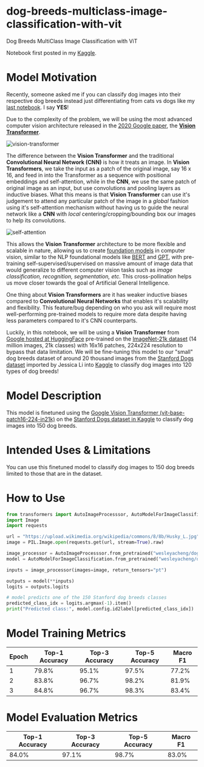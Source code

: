 # dog-breeds-multiclass-image-classification-with-vit
Dog Breeds MultiClass Image Classification with ViT

Notebook first posted in my [Kaggle](https://www.kaggle.com/wesleyacheng/dog-breeds-multiclass-image-classification-w-vit).

# Model Motivation
Recently, someone asked me if you can classify dog images into their respective dog breeds instead just differentiating from cats vs dogs like my [last notebook](https://www.kaggle.com/code/wesleyacheng/cat-vs-dog-image-classification-with-cnns). I say **YES**!

Due to the complexity of the problem, we will be using the most advanced computer vision architecture released in the [2020 Google paper](https://arxiv.org/pdf/2010.11929v2.pdf), the [**Vision Transformer**](https://paperswithcode.com/methods/category/vision-transformer).

![vision-transformer](https://github.com/wesleyacheng/dog-breeds-multiclass-image-classification-with-vit/assets/15952538/024a52e1-151a-4f43-b9ec-981a6f358839)

The difference between the **Vision Transformer** and the traditional **Convolutional Neural Network (CNN)** is how it treats an image. In **Vision Transformers**, we take the input as a patch of the original image, say 16 x 16, and feed in into the Transformer as a sequence with positional embeddings and self-attention, while in the **CNN**, we use the same patch of original image as an input, but use convolutions and pooling layers as inductive biases. What this means is that **Vision Transformer** can use it's judgement to attend any particular patch of the image in a *global* fashion using it's self-attention mechanism without having us to guide the neural network like a **CNN** with *local* centering/cropping/bounding box our images to help its convolutions. 

![self-attention](https://github.com/wesleyacheng/dog-breeds-multiclass-image-classification-with-vit/assets/15952538/df85a48b-e71f-4b99-aa04-6381b150b567)

This allows the **Vision Transformer** architecture to be more flexible and scalable in nature, allowing us to create [foundation models](https://blogs.nvidia.com/blog/2023/03/13/what-are-foundation-models) in computer vision, similar to the NLP foundational models like [BERT](https://paperswithcode.com/method/bert) and [GPT](https://paperswithcode.com/method/gpt), with pre-training self-supervised/supervised on massive amount of image data that would generalize to different computer vision tasks such as *image classification, recognition, segmentation, etc.* This cross-pollination helps us move closer towards the goal of Artificial General Intelligence.

One thing about **Vision Transformers** are it has weaker inductive biases compared to **Convolutional Neural Networks** that enables it's scalability and flexibility. This feature/bug depending on who you ask will require most well-performing pre-trained models to require more data despite having less parameters compared to it's CNN counterparts.

Luckily, in this notebook, we will be using a **Vision Transformer** from [Google hosted at HuggingFace](https://huggingface.co/google/vit-base-patch16-224-in21k) pre-trained on the [ImageNet-21k dataset](https://paperswithcode.com/paper/imagenet-21k-pretraining-for-the-masses) (14 million images, 21k classes) with 16x16 patches, 224x224 resolution to bypass that data limitation. We will be fine-tuning this model to our "small" dog breeds dataset of around 20 thousand images from the [Stanford Dogs dataset](http://vision.stanford.edu/aditya86/ImageNetDogs/) imported by Jessica Li into [Kaggle](https://www.kaggle.com/datasets/jessicali9530/stanford-dogs-dataset) to classify dog images into 120 types of dog breeds!

# Model Description
This model is finetuned using the [Google Vision Transformer (vit-base-patch16-224-in21k)](https://huggingface.co/google/vit-base-patch16-224-in21k) on the [Stanford Dogs dataset in Kaggle](https://www.kaggle.com/datasets/jessicali9530/stanford-dogs-dataset) to classify dog images into 150 dog breeds.

# Intended Uses & Limitations
You can use this finetuned model to classify dog images to 150 dog breeds limited to those that are in the dataset.

# How to Use
```python
from transformers import AutoImageProcesssor, AutoModelForImageClassification
import Image
import requests

url = "https://upload.wikimedia.org/wikipedia/commons/8/8b/Husky_L.jpg"
image = PIL.Image.open(requests.get(url, stream=True).raw)

image_processor = AutoImageProcesssor.from_pretrained("wesleyacheng/dog-breeds-multiclass-image-classification-with-vit")
model = AutoModelForImageClassification.from_pretrained("wesleyacheng/dog-breeds-multiclass-image-classification-with-vit")

inputs = image_processor(images=image, return_tensors="pt")

outputs = model(**inputs)
logits = outputs.logits

# model predicts one of the 150 Stanford dog breeds classes
predicted_class_idx = logits.argmax(-1).item()
print("Predicted class:", model.config.id2label[predicted_class_idx])
```

# Model Training Metrics
| Epoch | Top-1 Accuracy |  Top-3 Accuracy | Top-5 Accuracy | Macro F1 |
|-------|----------------|-----------------|----------------|----------|
| 1     | 79.8%          | 95.1%           | 97.5%          | 77.2%    |
| 2     | 83.8%          | 96.7%           | 98.2%          | 81.9%    |
| 3     | 84.8%          | 96.7%           | 98.3%          | 83.4%    |

# Model Evaluation Metrics
| Top-1 Accuracy | Top-3 Accuracy  | Top-5 Accuracy | Macro F1 |
|----------------|-----------------|----------------|----------|
| 84.0%          | 97.1%           | 98.7%          | 83.0%    |
